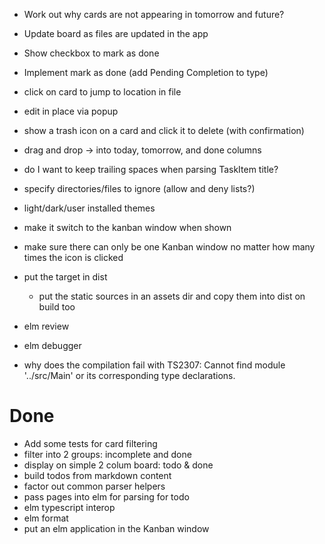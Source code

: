 - Work out why cards are not appearing in tomorrow and future?
- Update board as files are updated in the app
- Show checkbox to mark as done
- Implement mark as done (add Pending Completion to type)
- click on card to jump to location in file
- edit in place via popup
- show a trash icon on a card and click it to delete (with confirmation)
- drag and drop -> into today, tomorrow, and done columns
- do I want to keep trailing spaces when parsing TaskItem title?
- specify directories/files to ignore (allow and deny lists?)
- light/dark/user installed themes
- make it switch to the kanban window when shown
- make sure there can only be one Kanban window no matter how many times the icon is clicked

- put the target in dist
  - put the static sources in an assets dir and copy them into dist on build too
- elm review
- elm debugger
- why does the compilation fail with  TS2307: Cannot find module '../src/Main' or its corresponding type declarations.


# Done
- Add some tests for card filtering
- filter into 2 groups: incomplete and done
- display on simple 2 colum board: todo & done
- build todos from markdown content
- factor out common parser helpers
- pass pages into elm for parsing for todo
- elm typescript interop
- elm format
- put an elm application in the Kanban window
